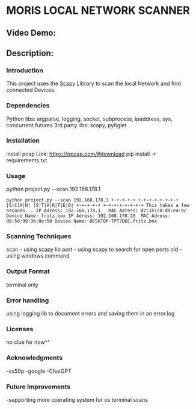 # MORIS LOCAL NETWORK SCANNER
## Video Demo:  <URL HERE>
## Description:
### Introduction
This project uses the [Scapy](https://pypi.org/project/scapy-python3/) Library to scan the local Network and find connected Devices. 
 


### Dependencies
Python libs: argparse, logging, socket, subprocess, ipaddress, sys, concurrent.futures
3rd party libs: scapy, pyfiglet

### Installation
install pcap
Link: https://npcap.com/#download
pip install -r requirements.txt

### Usage 
python project.py --scan 192.168.178.1

`
python project.py --scan 192.168.178.1
+-+-+-+-+ +-+-+-+-+-+-+-+
|S|C|A|N| |S|T|A|R|T|E|D|
+-+-+-+-+ +-+-+-+-+-+-+-+
This takes a few seconds...
IP Adress: 192.168.178.1   MAC Adress: dc:15:c8:d9:e4:9c Device Name: fritz.box
IP Adress: 192.168.178.20  MAC Adress: d0:50:99:3b:8e:50 Device Name: DESKTOP-TPT7DKC.fritz.box
`







### Scanning Techniques
scan - using scapy lib
port - using scapy to search for open ports
old - using windows command


### Output Format
terminal only


### Error handling
using logging lib to document errors and saving them in an error.log


### Licenses
no clue for now^^


### Acknowledgments
-cs50p 
-google
-ChatGPT


### Future Improvements
-supporting more operating system for os terminal scans
